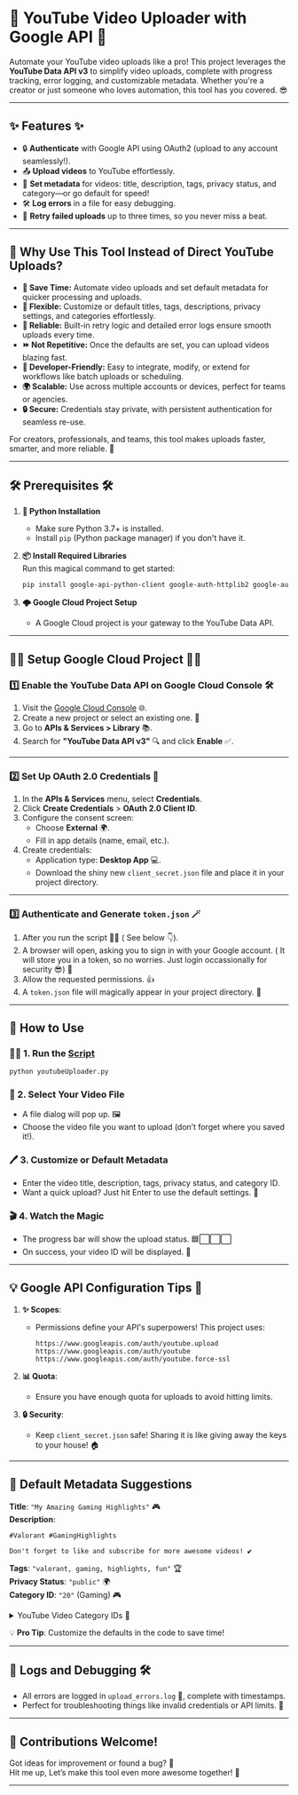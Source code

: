 # 🎥 YouTube Video Uploader with Google API 🚀

Automate your YouTube video uploads like a pro! This project leverages the **YouTube Data API v3** to simplify video uploads, complete with progress tracking, error logging, and customizable metadata. Whether you're a creator or just someone who loves automation, this tool has you covered. 😎

---

## ✨ Features ✨

- 🔒 **Authenticate** with Google API using OAuth2 (upload to any account seamlessly!).  
- 📤 **Upload videos** to YouTube effortlessly.  
- 📝 **Set metadata** for videos: title, description, tags, privacy status, and category—or go default for speed!  
- 🛠️ **Log errors** in a file for easy debugging.  
- 🔄 **Retry failed uploads** up to three times, so you never miss a beat.

---

## 🚀 Why Use This Tool Instead of Direct YouTube Uploads?  

- **💼 Save Time:** Automate video uploads and set default metadata for quicker processing and uploads.  
- **🌟 Flexible:** Customize or default titles, tags, descriptions, privacy settings, and categories effortlessly.  
- **🔄 Reliable:** Built-in retry logic and detailed error logs ensure smooth uploads every time.  
- **⏩ Not Repetitive:** Once the defaults are set, you can upload videos blazing fast.  
- **🔧 Developer-Friendly:** Easy to integrate, modify, or extend for workflows like batch uploads or scheduling.  
- **🌍 Scalable:** Use across multiple accounts or devices, perfect for teams or agencies.  
- **🔒 Secure:** Credentials stay private, with persistent authentication for seamless re-use.  

For creators, professionals, and teams, this tool makes uploads faster, smarter, and more reliable. 🚀

---

## 🛠️ Prerequisites 🛠️

1. **🐍 Python Installation**  
   - Make sure Python 3.7+ is installed.  
   - Install `pip` (Python package manager) if you don't have it.  

2. **📦 Install Required Libraries**  
   Run this magical command to get started:  
   ```bash
   pip install google-api-python-client google-auth-httplib2 google-auth-oauthlib tqdm
   ```

3. **🌩️ Google Cloud Project Setup**  
   - A Google Cloud project is your gateway to the YouTube Data API.

---

## 🧙‍♂️ Setup Google Cloud Project 🧙‍♀️

### 1️⃣ Enable the YouTube Data API on Google Cloud Console 🛠️

1. Visit the [Google Cloud Console](https://console.cloud.google.com/) 🌐.  
2. Create a new project or select an existing one. 📁  
3. Go to **APIs & Services > Library** 📚.  
4. Search for **"YouTube Data API v3"** 🔍 and click **Enable** ✅.

---

### 2️⃣ Set Up OAuth 2.0 Credentials 🔐

1. In the **APIs & Services** menu, select **Credentials**.  
2. Click **Create Credentials** > **OAuth 2.0 Client ID**.  
3. Configure the consent screen:  
   - Choose **External** 🌍.  
   - Fill in app details (name, email, etc.).  
4. Create credentials:  
   - Application type: **Desktop App** 💻.  
   - Download the shiny new `client_secret.json` file and place it in your project directory.

---

### 3️⃣ Authenticate and Generate `token.json` 🪄

1. After you run the script 🏃‍♂️ ( See below 👇).  
2. A browser will open, asking you to sign in with your Google account. ( It will store you in a token, so no worries. Just login occassionally for security 😎) 🌟  
3. Allow the requested permissions. 👍  
4. A `token.json` file will magically appear in your project directory. 🎉

---

## 🚀 How to Use

### 🏃‍♀️ 1. Run the [Script](https://github.com/hariharen9/youtube-automated/blob/main/youtubeUploader.py)

```bash
python youtubeUploader.py
```

### 📂 2. Select Your Video File

- A file dialog will pop up. 🖼️  
- Choose the video file you want to upload (don’t forget where you saved it!).  

### 🖊️ 3. Customize or Default Metadata  

- Enter the video title, description, tags, privacy status, and category ID.  
- Want a quick upload? Just hit Enter to use the default settings. 🚀  

### 🎬 4. Watch the Magic  

- The progress bar will show the upload status. 🟦⬜⬜⬜  
- On success, your video ID will be displayed. 💃

---

## 💡 Google API Configuration Tips 🔧

1. **✨ Scopes**:  
   - Permissions define your API's superpowers! This project uses:  
     ```
     https://www.googleapis.com/auth/youtube.upload
     https://www.googleapis.com/auth/youtube
     https://www.googleapis.com/auth/youtube.force-ssl
     ```

2. **📊 Quota**:  
   - Ensure you have enough quota for uploads to avoid hitting limits.  

3. **🔒 Security**:  
   - Keep `client_secret.json` safe! Sharing it is like giving away the keys to your house! 🏠

---

## 🤖 Default Metadata Suggestions

**Title**: `"My Amazing Gaming Highlights"` 🎮  
**Description**:  
```
#Valorant #GamingHighlights

Don't forget to like and subscribe for more awesome videos! 💕
```  
**Tags**: `"valorant, gaming, highlights, fun"` 🏆  
**Privacy Status**: `"public"` 🌍  
**Category ID**: `"20"` (Gaming) 🎮
<details>
<summary>YouTube Video Category IDs 🔽</summary>

| ID | Category |
|----|----------|
| 1 | Film & Animation |
| 2 | Autos & Vehicles |
| 10 | Music |
| 15 | Pets & Animals |
| 17 | Sports |
| 18 | Short Movies |
| 19 | Travel & Events |
| 20 | Gaming |
| 21 | Videoblogging |
| 22 | People & Blogs |
| 23 | Comedy |
| 24 | Entertainment |
| 25 | News & Politics |
| 26 | Howto & Style |
| 27 | Education |
| 28 | Science & Technology |
| 29 | Nonprofits & Activism |
| 30 | Movies |
| 31 | Anime/Animation |
| 32 | Action/Adventure |
| 33 | Classics |
| 34 | Comedy |
| 35 | Documentary |
| 36 | Drama |
| 37 | Family |
| 38 | Foreign |
| 39 | Horror |
| 40 | Sci-Fi/Fantasy |
| 41 | Thriller |
| 42 | Shorts |
| 43 | Shows |
| 44 | Trailers |

</details>

💡 **Pro Tip**: Customize the defaults in the code to save time!

---

## 🐞 Logs and Debugging 🛠️

- All errors are logged in `upload_errors.log` 📜, complete with timestamps.  
- Perfect for troubleshooting things like invalid credentials or API limits. 🧐  

---

## 🤝 Contributions Welcome!

Got ideas for improvement or found a bug? 🐛  
Hit me up, Let’s make this tool even more awesome together! 💪  

---
